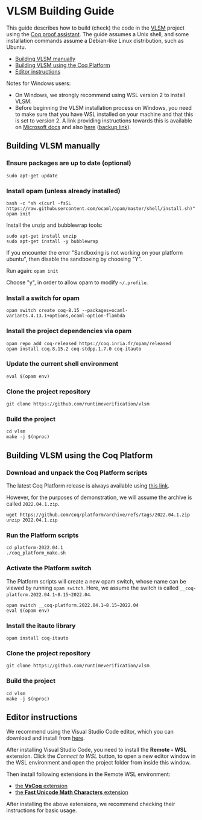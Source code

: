 # VLSM Building Guide

This guide describes how to build (check) the code in the
[VLSM](https://github.com/runtimeverification/vlsm) project
using the [Coq proof assistant](https://coq.inria.fr).
The guide assumes a Unix shell, and some installation commands
assume a Debian-like Linux distribution, such as Ubuntu.

- [Building VLSM manually](#building-vlsm-manually)
- [Building VLSM using the Coq Platform](#building-vlsm-using-the-coq-platform)
- [Editor instructions](#editor-instructions)

Notes for Windows users:

- On Windows, we strongly recommend using WSL version 2 to install VLSM.
- Before beginning the VLSM installation process on Windows, you need to make sure that you have WSL installed on your machine and that this is set to version 2. A link providing instructions towards this is available on [Microsoft docs](https://docs.microsoft.com/en-us/windows/wsl/) and also [here](https://pureinfotech.com/install-windows-subsystem-linux-2-windows-10/) ([backup link](https://web.archive.org/web/20220712162626/https://pureinfotech.com/install-windows-subsystem-linux-2-windows-10/)).

## Building VLSM manually

### Ensure packages are up to date (optional)

```shell
sudo apt-get update
```

### Install opam (unless already installed)

```shell 
bash -c "sh <(curl -fsSL https://raw.githubusercontent.com/ocaml/opam/master/shell/install.sh)" 
opam init
```

Install the unzip and bubblewrap tools:

```shell
sudo apt-get install unzip 
sudo apt-get install -y bubblewrap
```
   
If you encounter the error "Sandboxing is not working on your platform ubuntu", then disable the sandboxing by choosing "Y".

Run again: `opam init`

Choose "y", in order to allow opam to modify `~/.profile`.

### Install a switch for opam

```shell
opam switch create coq-8.15 --packages=ocaml-variants.4.13.1+options,ocaml-option-flambda
```

### Install the project dependencies via opam

```shell
opam repo add coq-released https://coq.inria.fr/opam/released
opam install coq.8.15.2 coq-stdpp.1.7.0 coq-itauto
```

### Update the current shell environment

```shell
eval $(opam env)
```

### Clone the project repository

```shell 
git clone https://github.com/runtimeverification/vlsm
```

### Build the project

```shell
cd vlsm
make -j $(nproc)
```

## Building VLSM using the Coq Platform

### Download and unpack the Coq Platform scripts

The latest Coq Platform release is always available using [this link](https://github.com/coq/platform/releases/latest). 

However, for the purposes of demonstration, we will assume the archive is called `2022.04.1.zip`.

```shell
wget https://github.com/coq/platform/archive/refs/tags/2022.04.1.zip
unzip 2022.04.1.zip
```

### Run the Platform scripts

```shell
cd platform-2022.04.1
./coq_platform_make.sh
```

### Activate the Platform switch

The Platform scripts will create a new opam switch, whose
name can be viewed by running `opam switch`. Here, we assume
the switch is called `__coq-platform.2022.04.1~8.15~2022.04`.

```shell
opam switch __coq-platform.2022.04.1~8.15~2022.04
eval $(opam env)
```

### Install the itauto library

```shell
opam install coq-itauto
```

### Clone the project repository

```shell 
git clone https://github.com/runtimeverification/vlsm
```

### Build the project

```shell
cd vlsm
make -j $(nproc)
```

## Editor instructions

We recommend using the Visual Studio Code editor, which you can download and install from [here](https://code.visualstudio.com/). 

After installing Visual Studio Code, you need to install the **Remote - WSL** extension. Click the *Connect to WSL* button, to open a new editor window in the WSL environment and open the project folder from inside this window.

Then install following extensions in the Remote WSL environment:

- [the **VsCoq** extension](https://marketplace.visualstudio.com/items?itemName=maximedenes.vscoq)
- [the **Fast Unicode Math Characters** extension](https://marketplace.visualstudio.com/items?itemName=GuidoTapia2.unicode-math-vscode)

After installing the above extensions, we recommend checking their instructions for basic usage.
